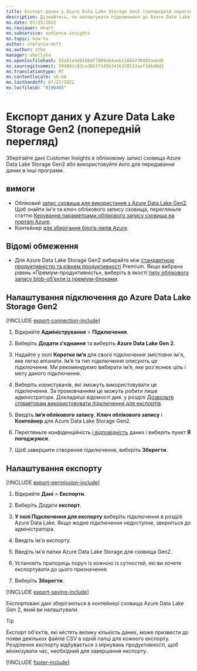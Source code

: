 ```yaml
---
title: Експорт даних у Azure Data Lake Storage Gen2 (попередній перегляд)
description: Дізнайтесь, як налаштувати підключення до Azure Data Lake Storage Gen2.
ms.date: 07/25/2022
ms.reviewer: mhart
ms.subservice: audience-insights
ms.topic: how-to
author: stefanie-msft
ms.author: sthe
manager: shellyha
ms.openlocfilehash: 55a61e4d9166df7809a64aeb1168a730402aaed6
ms.sourcegitcommit: 594081c82ca385f7143b3416378533aaf2d6d0d3
ms.translationtype: MT
ms.contentlocale: uk-UA
ms.lasthandoff: 07/27/2022
ms.locfileid: "9196465"
---
```

# <a name="export-data-to-azure-data-lake-storage-gen2-preview"></a>Експорт даних у Azure Data Lake Storage Gen2 (попередній перегляд)

Зберігайте дані Customer Insights в обліковому записі сховища Azure Data Lake Storage Gen2 або використовуйте його для передавання даних в інші програми.

## <a name="prerequisites"></a>вимоги

- Обліковий [запис сховища для використання з Azure Data Lake Gen2](/azure/storage/blobs/create-data-lake-storage-account). Щоб знайти ім'я та ключ облікового запису сховища, перегляньте статтю [Керування параметрами облікового запису сховища на порталі Azure](/azure/storage/common/storage-account-manage).
- Контейнер [для зберігання блоґа-ляпів Azure](/azure/storage/blobs/storage-quickstart-blobs-portal#create-a-container).

## <a name="known-limitations"></a>Відомі обмеження

- Для Azure Data Lake Storage Gen2 вибирайте між [стандартною продуктивністю та рівнем продуктивності](/azure/storage/blobs/create-data-lake-storage-account) Premium. Якщо вибрано рівень «Преміум-продуктивність», виберіть в якості [типу облікового запису blob-об'єкти із преміум-блоками](/azure/storage/common/storage-account-overview#types-of-storage-accounts).

## <a name="set-up-connection-to-azure-data-lake-storage-gen2"></a>Налаштування підключення до Azure Data Lake Storage Gen2

[!INCLUDE [export-connection-include](includes/export-connection-admn.md)]

1. Відкрийте **Адміністрування** > **Підключення**.

1. Виберіть **Додати з'єднання** та виберіть **Azure Data Lake Gen 2**.

1. Надайте у полі **Коротке ім’я** для свого підключення змістовне ім'я, яке легко впізнати. Ім’я та тип підключення описують це підключення. Ми рекомендуємо вибирати ім’я, яке роз'яснює ціль і мету даного підключення.

1. Виберіть користувачів, які зможуть використовувати це підключення. За промовчанням це можуть робити лише адміністратори. Докладніші відомості див. у розділі [Дозвольте співавторам використовувати підключення для експортів](connections.md#allow-contributors-to-use-a-connection-for-exports).

1. Введіть **Ім’я облікового запису**, **Ключ облікового запису** і **Контейнер** для Azure Data Lake Storage Gen2.

1. Перегляньте конфіденційність [і відповідність](connections.md#data-privacy-and-compliance) даних і виберіть пункт **Я погоджуюся**.

1. Щоб завершити створення підключення, виберіть **Зберегти**.

## <a name="configure-an-export"></a>Налаштування експорту

[!INCLUDE [export-permission-include](includes/export-permission.md)]

1. Відкрийте **Дані** > **Експорти**.

1. Виберіть Додати **експорт**.

1. **У полі Підключення для експорту** виберіть підключення в розділі Azure Data Lake. Якщо жодне підключення недоступне, зверніться до адміністратора.

1. Введіть ім'я експорту.

1. Введіть ім'я папки Azure Data Lake Storage для сховища Gen2.

1. Установіть прапорець поруч із кожною із сутностей, які ви хочете експортувати до цього призначення.

1. Виберіть **Зберегти**.

[!INCLUDE [export-saving-include](includes/export-saving.md)]

Експортовані дані зберігаються в контейнері сховища Azure Data Lake Gen 2, який ви налаштували.

> [!TIP]
> Експорт об'єктів, які містять велику кількість даних, може призвести до появи декількох файлів CSV в одній папці для кожного експорту. Розділення експорту відбувається з міркувань продуктивності, щоб мінімізувати час, необхідний для завершення експорту.

[!INCLUDE [footer-include](includes/footer-banner.md)]
